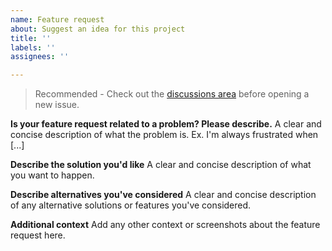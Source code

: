 ```yaml
---
name: Feature request
about: Suggest an idea for this project
title: ''
labels: ''
assignees: ''

---
```


> Recommended - Check out the [discussions area](https://github.com/rpldy/react-uploady/discussions) before opening a new issue.


**Is your feature request related to a problem? Please describe.**
A clear and concise description of what the problem is. Ex. I'm always frustrated when [...]

**Describe the solution you'd like**
A clear and concise description of what you want to happen.

**Describe alternatives you've considered**
A clear and concise description of any alternative solutions or features you've considered.

**Additional context**
Add any other context or screenshots about the feature request here.
